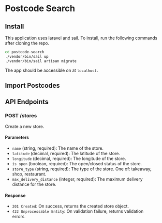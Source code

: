 # Postcode Search

## Install 

This application uses laravel and sail. To install, run the following commands after cloning the repo.

```bash
cd postcode-search
./vendor/bin/sail up
./vendor/bin/sail artisan migrate
```

The app should be accessible on at `localhost`.

## Import Postcodes

## API Endpoints

### POST /stores

Create a new store.

#### Parameters

- `name` (string, required): The name of the store.
- `latitude` (decimal, required): The latitude of the store.
- `longitude` (decimal, required): The longitude of the store.
- `is_open` (boolean, required): The open/closed status of the store.
- `store_type` (string, required): The type of the store. One of: takeaway, shop, restaurant.
- `max_delivery_distance` (integer, required): The maximum delivery distance for the store.

#### Response

- `201 Created`: On success, returns the created store object.
- `422 Unprocessable Entity`: On validation failure, returns validation errors.
